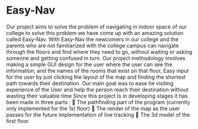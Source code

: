 # Easy-Nav
Our project aims to solve the problem of navigating in indoor space of our college to solve this problem we have come up with an amazing solution called Easy-Nav. With Easy-Nav the newcomers in our college and the parents who are not familiarized with the college campus can navigate through the floors and find where they need to go, without waiting or asking someone and getting confused in turn.
Our project methodology involves making a simple GUI design for the user where the user can see the information, and the names of the rooms that exist on that floor, Easy input for the user by just clicking the layout of the map and finding the shortest path towards their destination. Our main goal was to ease he visiting experience of the User and help the person reach their destination without wasting their valuable time
Since this project Is in developing stages it has been made in three parts :
	The pathfinding part of the program (currently only implemented for the 1st floor)
	The render of the map as the user passes for the future implementation of live tracking
	The 3d model of the first floor

